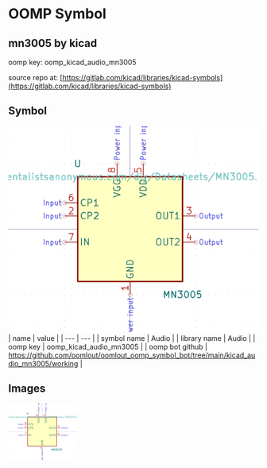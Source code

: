 # OOMP Symbol  
## mn3005  by kicad  
  
oomp key: oomp_kicad_audio_mn3005  
  
source repo at: [https://gitlab.com/kicad/libraries/kicad-symbols](https://gitlab.com/kicad/libraries/kicad-symbols)  
## Symbol  
  
[![working.png](working_600.png)](working.png)  
| name | value | 
| --- | --- | 
| symbol name | Audio | 
| library name | Audio | 
| oomp key | oomp_kicad_audio_mn3005 | 
| oomp bot github | https://github.com/oomlout/oomlout_oomp_symbol_bot/tree/main/kicad_audio_mn3005/working | 
## Images  
  
[![working.png](working_140.png)](working.png)  
